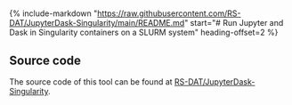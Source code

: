 #

{% include-markdown "https://raw.githubusercontent.com/RS-DAT/JupyterDask-Singularity/main/README.md" start="# Run Jupyter and Dask in Singularity containers on a SLURM system" heading-offset=2 %}

## Source code

The source code of this tool can be found at [RS-DAT/JupyterDask-Singularity](https://github.com/RS-DAT/JupyterDask-Singularity).